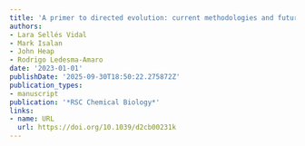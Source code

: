 ```yaml
---
title: 'A primer to directed evolution: current methodologies and future directions'
authors:
- Lara Sellés Vidal
- Mark Isalan
- John Heap
- Rodrigo Ledesma‐Amaro
date: '2023-01-01'
publishDate: '2025-09-30T18:50:22.275872Z'
publication_types:
- manuscript
publication: '*RSC Chemical Biology*'
links:
- name: URL
  url: https://doi.org/10.1039/d2cb00231k
---
```

